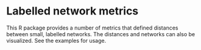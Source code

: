 # Labelled network metrics

This R package provides a number of metrics that defined distances between small, labelled networks.  The distances and networks can also be visualized.  See the examples for usage. 
